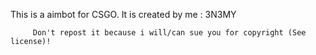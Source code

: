  This is a aimbot for CSGO.
 It is created by me : 3N3MY
 
         Don't repost it because i will/can sue you for copyright (See license)!
